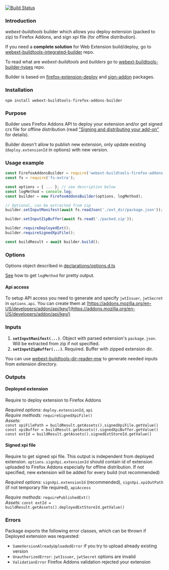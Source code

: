 [![Build Status](https://travis-ci.com/cardinalby/webext-buildtools-firefox-addons-builder.svg?branch=master)](https://travis-ci.com/cardinalby/webext-buildtools-firefox-addons-builder)
### Introduction
*webext-buildtools* builder which allows you deploy extension (packed to zip) 
to Firefox Addons, and sign xpi file (for offline distribution).

If you need a **complete solution** for Web Extension build/deploy, go to 
[webext-buildtools-integrated-builder](https://github.com/cardinalby/webext-buildtools-integrated-builder) repo.  

To read what are *webext-buildtools* and *builders* go to 
[webext-buildtools-builder-types](https://github.com/cardinalby/webext-buildtools-builder-types) repo.

Builder is based on 
[firefox-extension-deploy](https://www.npmjs.com/package/firefox-extension-deploy) and
[sign-addon](https://www.npmjs.com/package/sign-addon) packages.

### Installation
`npm install webext-buildtools-firefox-addons-builder`

### Purpose

Builder uses Firefox Addons API to deploy your extension and/or get signed crx 
file for offline distribution 
(read ["Signing and distributing your add-on"](https://developer.mozilla.org/en-US/docs/Mozilla/Add-ons/Distribution) for details).

Builder doesn't allow to publish new extension, only update existing (`deploy.extensionId` in options) 
with new version.  

### Usage example
```js
const FirefoxAddonsBuilder = require('webext-buildtools-firefox-addons-builder').default;
const fs = require('fs-extra');

const options = { ... }; // see description below
const logMethod = console.log;
const builder = new FirefoxAddonsBuilder(options, logMethod);

// Optional, can be extracted from zip
builder.setInputManifest(await fs.readJson('./ext_dir/package.json'));

builder.setInputZipBuffer(await fs.read('./packed.zip'));

builder.requireDeployedExt();
builder.requireSignedXpiFile();

const buildResult = await builder.build();
``` 

### Options
Options object described in [declarations/options.d.ts](./declarations/options.d.ts)

[See](https://github.com/cardinalby/webext-buildtools-integrated-builder/blob/master/logMethod.md) how to get `logMethod` for pretty output.

#### Api access
To setup API access you need to generate and specify `jwtIssuer`, `jwtSecret` in `options.api`.
You can create them at [https://addons.mozilla.org/en-US/developers/addon/api/key/](https://addons.mozilla.org/en-US/developers/addon/api/key/)

### Inputs
1. **`setInputManifest(...)`**. Object with parsed extension's `package.json`. Will be extracted from zip if not specified.
2. **`setInputZipBuffer(...)`**. Required. Buffer with zipped extension dir.

You can use [webext-buildtools-dir-reader-mw](https://www.npmjs.com/package/webext-buildtools-dir-reader-mw)
to generate needed inputs from extension directory.

### Outputs

#### Deployed extension
Require to deploy extension to Firefox Addons<br>

*Required options:* `deploy.extensionId`, `api` <br>
*Require methods:* `requireSignedXpiFile()` <br>
*Assets:* <br> 
`const xpiFilePath = buildResult.getAssets().signedXpiFile.getValue()` <br>
`const xpiBuffer = buildResult.getAssets().signedXpiBuffer.getValue()` <br>
`const extId = buildResult.getAssets().signedExtStoreId.getValue()`

#### Signed xpi file
Require to get signed xpi file. This output is independent from deployed extension.
`options.signXpi.extensionId` should contain id of extension uploaded to Firefox Addons 
especially for offline distribution. If not specified, new extension will be added 
for every build (not recommended)

*Required options:* `signXpi.extensionId` (recommended), `signXpi.xpiOutPath` 
(if not temporary file required), `apiAccess` <br>

*Require methods:* `requirePublishedExt()` <br>
*Assets:* 
`const extId = buildResult.getAssets().deployedExtStoreId.getValue()` 

### Errors

Package exports the following error classes, which can be thrown if Deployed 
extension was requested:

* `SameVersionAlreadyUploadedError` if you try to upload already existing version
* `UnauthorizedError`: `jwtIssuer`, `jwtSecret` options are invalid
* `ValidationError` Firefox Addons validation rejected your extension